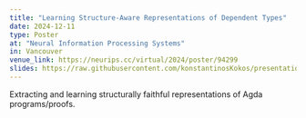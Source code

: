 ```yaml
---
title: "Learning Structure-Aware Representations of Dependent Types"
date: 2024-12-11
type: Poster
at: "Neural Information Processing Systems"
in: Vancouver
venue_link: https://neurips.cc/virtual/2024/poster/94299
slides: https://raw.githubusercontent.com/konstantinosKokos/presentations/master/NeurIPS24/nagda/poster/poster.pdf
---
```


Extracting and learning structurally faithful representations of Agda programs/proofs. 